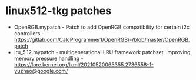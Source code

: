 # linux512-tkg patches

- OpenRGB.mypatch - Patch to add OpenRGB compatibility for certain i2c controllers - https://gitlab.com/CalcProgrammer1/OpenRGB/-/blob/master/OpenRGB.patch
- lru_5.12.mypatch - multigenerational LRU framework patchset, improving memory pressure handling -  https://lore.kernel.org/lkml/20210520065355.2736558-1-yuzhao@google.com/
